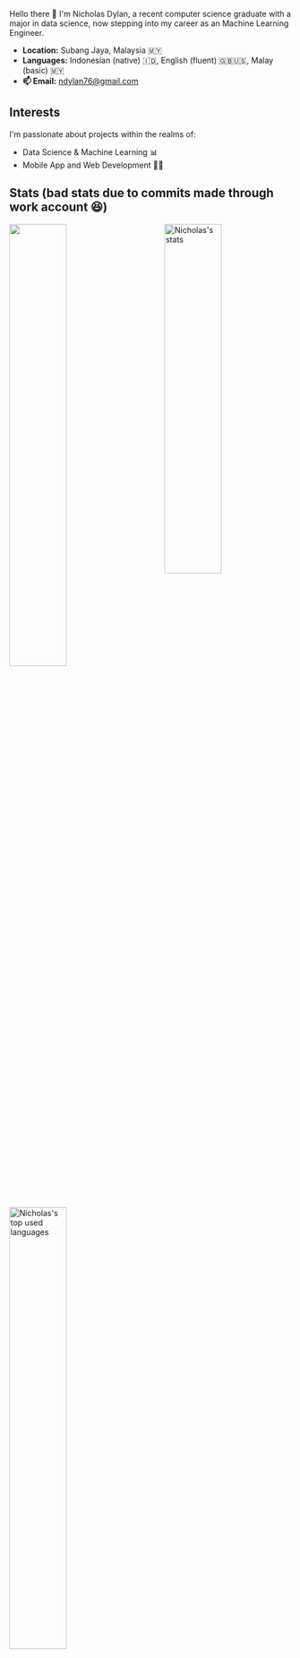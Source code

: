 Hello there 👋 I'm Nicholas Dylan, a recent computer science graduate with a major in data science, now stepping into my career as an Machine Learning Engineer.
- **Location:** Subang Jaya, Malaysia 🇲🇾
- **Languages:** Indonesian (native) 🇮🇩, English (fluent) 🇬🇧🇺🇸, Malay (basic) 🇲🇾
- **📫 Email:** [ndylan76@gmail.com](mailto:ndylan76@gmail.com)

## Interests
I'm passionate about projects within the realms of:
- Data Science & Machine Learning 📊
- Mobile App and Web Development 📱🌐

## Stats (bad stats due to commits made through work account 😆)
 <img src="https://github-readme-stats.vercel.app/api?username=nichd36&show_icons=true" alt="Nicholas's stats" width="45%" height="40%" align="right"/>
 <img src="https://streak-stats.demolab.com?user=nichd36" width="45%" >
  <img src="https://github-readme-stats.vercel.app/api/top-langs/?username=nichd36&layout=compact" alt="Nicholas's top used languages" width="45%" align="center"/>

